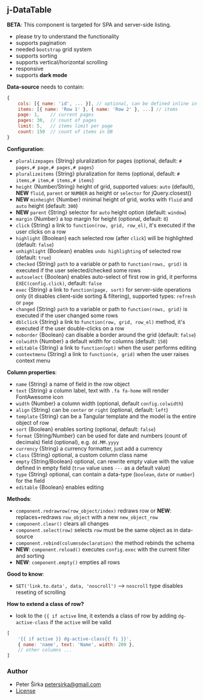 ## j-DataTable

__BETA__: This component is targeted for SPA and server-side listing.

- please try to understand the functionality
- supports pagination
- needed `bootstrap` grid system
- supports sorting
- supports vertical/horizontal scrolling
- responsive
- supports __dark mode__

__Data-source__ needs to contain:

```javascript
{
	cols: [{ name: 'id', ... }], // optional, can be defined inline in HTML
    items: [{ name: 'Row 1' }, { name: 'Row 2' }, ...] // items
    page: 1,    // current pages
    pages: 30,  // count of pages
    limit: 5,   // items limit per page
    count: 150  // count of items in DB
}
```

__Configuration__:

- `pluralizepages` {String} pluralization for pages (optional, default: `# pages,# page,# pages,# pages`)
- `pluralizeitems` {String} pluralization for items (optional, default: `# items,# item,# items,# items`)
- `height` {Number/String} height of grid, supported values: `auto` (default), __NEW__ `fluid`, `parent` or `NUMBER` as height or `selector` for jQuery.closest()
- __NEW__ `minheight` {Number} minimal height of grid, works with `fluid` and `auto` height (default: `300`)
- __NEW__ `parent` {String} selector for `auto` height option (default: `window`)
- `margin` {Number} a top margin for height (optional, default: `0`)
- `click` {String} a link to `function(row, grid, row_el)`, it's executed if the user clicks on a row
- `highlight` {Boolean} each selected row (after `click`) will be highlighted (default: `false`)
- `unhighlight` {Boolean} enables `undo highlighting` of selected row (default: `true`)
- `checked` {String} `path` to a variable or path to `function(rows, grid)` is executed if the user selected/checked some rows
- `autoselect` {Boolean} enables auto-select of first row in grid, it performs `EXEC(config.click)`, default: `false`
- `exec` {String} a link to `function(page, sort)` for server-side operations only (it disables client-side sorting & filtering), supported types: `refresh` or `page`
- `changed` {String} `path` to a variable or path to `function(rows, grid)` is executed if the user changed some rows
- `dblclick` {String} a link to `function(row, grid, row_el)` method, it's executed if the user double-clicks on a row
- `noborder` {Boolean} can disable a border around the grid (default: `false`)
- `colwidth` {Number} a default width for columns (default: `150`)
- `editable` {String} a link to `function(opt)` when the user performs editing
- `contextmenu` {String} a link to `function(e, grid)` when the user raises context menu

__Column properties__:

- `name` {String} a name of field in the row object
- `text` {String} a column label, text with `.fa fa-home` will render FontAwesome icon
- `width` {Number} a column width (optional, default `config.colwidth`)
- `align` {String} can be `center` or `right` (optional, default: `left`)
- `template` {String} can be a Tangular template and the model is the entire object of row
- `sort` {Boolean} enables sorting (optional, default: `false`)
- `format` {String/Number} can be used for date and numbers (count of decimals) field (optional), e.g. `dd.MM.yyyy`
- `currency` {String} a currency formatter, just add a currency
- `class` {String} optional, a custom column class name
- `empty` {String/Boolean} optional, can rewrite empty value with the value defined in empty field (`true` value uses `---` as a default value)
- `type` {String} optional, can contain a data-type (`boolean`, `date` or `number`) for the field
- `editable` {Boolean} enables editing

__Methods__:

- `component.redrawrow(row_object/index)` redraws row or __NEW__: replaces+redraws `row_object` with a new `new_object_row`
- `component.clear()` clears all changes
- `component.select(row)` selects `row` must be the same object as in data-source
- `component.rebind(columnsdeclaration)` the method rebinds the schema
- __NEW__: `component.reload()` executes `config.exec` with the current filter and sorting
- __NEW__: `component.empty()` empties all rows

__Good to know__:

- `SET('link.to.data', data, 'noscroll')` --> `noscroll` type disables reseting of scrolling

__How to extend a class of row?__

- look to the `{{ if active` line, it extends a class of row by adding `dg-active-class` if the `active` will be valid

```javascript
[
	'{{ if active }} dg-active-class{{ fi }}',
	{ name: 'name', text: 'Name', width: 200 },
	// other columns ...
]
```

### Author

- Peter Širka <petersirka@gmail.com>
- [License](https://www.totaljs.com/license/)